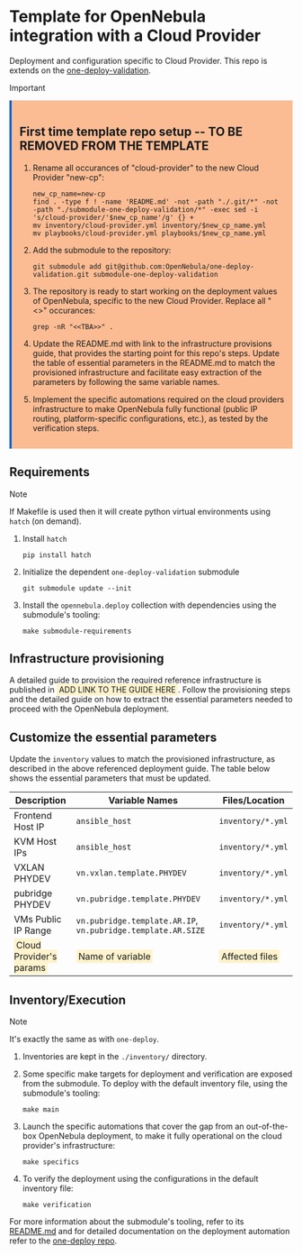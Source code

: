 # Template for OpenNebula integration with a Cloud Provider

Deployment and configuration specific to Cloud Provider. This repo is extends on the [one-deploy-validation](https://github.com/OpenNebula/one-deploy-validation).

> [!IMPORTANT]
> <div style="background-color:rgb(251, 188, 148); border-left: 4px solid #0366d6; padding: 1em;">
> 
> ## First time template repo setup -- TO BE REMOVED FROM THE TEMPLATE
> 
> 1. Rename all occurances of "cloud-provider" to the new Cloud Provider "new-cp":
> 
>    ```shell
>    new_cp_name=new-cp
>    find . -type f ! -name 'README.md' -not -path "./.git/*" -not -path "./submodule-one-deploy-validation/*" -exec sed -i 's/cloud-provider/'$new_cp_name'/g' {} +
>    mv inventory/cloud-provider.yml inventory/$new_cp_name.yml
>    mv playbooks/cloud-provider.yml playbooks/$new_cp_name.yml
>    ```
> 
> 1. Add the submodule to the repository:
> 
>    ```shell
>    git submodule add git@github.com:OpenNebula/one-deploy-validation.git submodule-one-deploy-validation
>    ```
> 
> 1. The repository is ready to start working on the deployment values of OpenNebula, specific to the new Cloud Provider. Replace all "<<TBA>>" occurances:
> 
>    ```shell
>    grep -nR "<<TBA>>" .
>    ```
>
> 1. Update the README.md with link to the infrastructure provisions guide, that provides the starting point for this repo's steps. Update the table of essential parameters in the README.md to match the provisioned infrastructure and facilitate easy extraction of the parameters by following the same variable names.
> 
> 1. Implement the specific automations required on the cloud providers infrastructure to make OpenNebula fully functional (public IP routing, platform-specific configurations, etc.), as tested by the verification steps.
> 
> </div>

## Requirements

> [!NOTE]
> If Makefile is used then it will create python virtual environments using `hatch` (on demand).

1. Install `hatch`

   ```shell
   pip install hatch
   ```

1. Initialize the dependent `one-deploy-validation` submodule

   ```shell
   git submodule update --init
   ```

1. Install the `opennebula.deploy` collection with dependencies using the submodule's tooling:

   ```shell
   make submodule-requirements
   ```

## Infrastructure provisioning

A detailed guide to provision the required reference infrastructure is published in <span style="background-color: #fff3cd; padding: 2px 4px; border-radius: 2px;">ADD LINK TO THE GUIDE HERE</span>.
Follow the provisioning steps and the detailed guide on how to extract the essential parameters needed to proceed with the OpenNebula deployment.

## Customize the essential parameters

Update the `inventory` values to match the provisioned infrastructure, as described in the above referenced deployment guide. The table below shows the essential parameters that must be updated.

| Description                                 | Variable Names                      | Files/Location                                      |
|---------------------------------------------|-------------------------------------|-----------------------------------------------------|
| Frontend Host IP                            | `ansible_host`                      | `inventory/*.yml`    | 
| KVM Host IPs                            | `ansible_host`                      | `inventory/*.yml`     | 
| VXLAN PHYDEV                                 | `vn.vxlan.template.PHYDEV`          | `inventory/*.yml`                               | 
| pubridge PHYDEV                              | `vn.pubridge.template.PHYDEV`       | `inventory/*.yml`                               | 
| VMs Public IP Range                        | `vn.pubridge.template.AR.IP`, `vn.pubridge.template.AR.SIZE` | `inventory/*.yml`           | 
| <span style="background-color: #fff3cd; padding: 2px 4px; border-radius: 2px;"> Cloud Provider's params </span> | <span style="background-color: #fff3cd; padding: 2px 4px; border-radius: 2px;"> Name of variable </span> | <span style="background-color: #fff3cd; padding: 2px 4px; border-radius: 2px;"> Affected files </span> |.

## Inventory/Execution

> [!NOTE]
> It's exactly the same as with `one-deploy`.

1. Inventories are kept in the `./inventory/` directory.

1. Some specific make targets for deployment and verification are exposed from the submodule. To deploy with the default inventory file, using the submodule's tooling:

   ```shell
   make main
   ```

1. Launch the specific automations that cover the gap from an out-of-the-box OpenNebula deployment, to make it fully operational on the cloud provider's infrastructure:

   ```shell
   make specifics
   ```

1. To verify the deployment using the configurations in the default inventory file:

   ```shell
   make verification
   ```

For more information about the submodule's tooling, refer to its [README.md](https://github.com/OpenNebula/one-deploy-validation/blob/master/README.md) and for detailed documentation on the deployment automation refer to the [one-deploy repo](https://github.com/OpenNebula/one-deploy).


